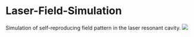 # Laser-Field-Simulation
Simulation of self-reproducing field pattern in the laser resonant cavity.
![](./figures/tri-194-result.gif)
